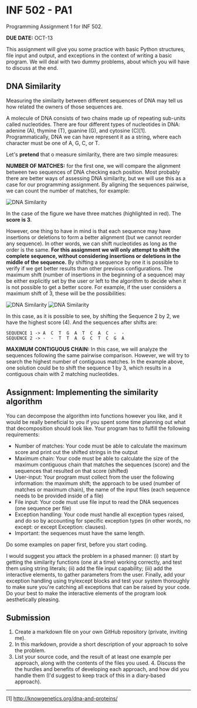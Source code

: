 # INF 502 - PA1
Programming Assignment 1 for INF 502.

**DUE DATE:** OCT-13

This assignment will give you some practice with basic Python structures, file input and output, 
and exceptions in the context of writing a basic program. We will deal with two dummy problems, about which you will have to discuss at the end.

## DNA Similarity
Measuring the similarity between different sequences of DNA may tell us how related the owners of those sequences are. 

A molecule of DNA consists of two chains made up of repeating sub-units called nucleotides. There are four different types of nucleotides in DNA: adenine (A), thymine (T), guanine (G), and cytosine (C)[1]. Programmatically, DNA we can have represent it as a string, where each character must be one of A, G, C, or T.

Let's **pretend** that o measure similarity, there are two simple measures:

**NUMBER OF MATCHES:** for the first one, we will compare the alignment between two sequences of DNA checking each position. Most probably there are better ways of assessing DNA similarity, but we will use this as a case for our programming assignment. By aligning the sequences pairwise, we can count the number of matches, for example:

![DNA Similarity](images/DNA_1.png)

In the case of the figure we have three matches (highlighted in red). The **score is 3**.

However, one thing to have in mind is that each sequence may have insertions or deletions to form a better alignment (but we cannot reorder any sequence). In other words, we can shift nucleotides as long as the order is the same. **For this assignment we will only attempt to shift the complete sequence, without considering insertions or deletions in the middle of the sequence.** By shifting a sequence by one it is possible to verify if we get better results than other previous configurations. The maximum shift (number of insertions in the beginning of a sequence) may be either explicitly set by the user or left to the algorithm to decide when it is not possible to get a better score. For example, if the user considers a maximum shift of 3, these will be the possibilities:

![DNA Similarity](images/DNA_2.png)
![DNA Similarity](images/DNA_3.png)

In this case, as it is possible to see, by shifting the Sequence 2 by 2, we have the highest score (4). And the sequences after shifts are:
```
SEQUENCE 1 -> A  C  T  G  A  T  C  A  C  -  -
SEQUENCE 2 -> -  -  T  T  A  G  C  T  C  G  A
```

**MAXIMUM CONTIGUOUS CHAIN:** In this case, we will analyze the sequences following the same pairwise comparison. However, we will try to search the highest number of contiguous matches. In the example above, one solution could be to shift the sequence 1 by 3, which results in a contiguous chain with 2 matching nucleotides. 

## Assignment: Implementing the similarity algorithm
 
You can decompose the algorithm into functions however you like, and it would be really beneficial to you if you spent some time planning out what that decomposition should look like. Your program has to fulfill the following requirements:

* Number of matches: Your code must be able to calculate the maximum score and print out the shifted strings in the output
* Maximum chain: Your code must be able to calculate the size of the maximum contiguous chain that matches the sequences (score) and the sequences that resulted on that score (shifted)
* User-input: Your program must collect from the user the following information: the maximum shift; the approach to be used (number of matches or maximum chain), the name of the input files (each sequence needs to be provided inside of a file)
* File input: Your code must use file input to read the DNA sequences (one sequence per file)
* Exception handling: Your code must handle all exception types raised, and do so by accounting for specific exception types (in other words, no except: or except Exception: clauses).
* Important: the sequences must have the same length.

Do some examples on paper first, before you start coding.

I would suggest you attack the problem in a phased manner: (i) start by getting the similarity functions (one at a time) working correctly, and test them using string literals; (ii) add the file input capability; (iii) add the interactive elements, to gather parameters from the user. Finally, add your exception handling using try/except blocks and test your system thoroughly to make sure you're catching all exceptions that can be raised by your code. Do your best to make the interactive elements of the program look aesthetically pleasing.

## Submission

1. Create a markdown file on your own GitHub repository (private, inviting me).
2. In this markdown, provide a short description of your approach to solve the problem.
3. List your source code, and the result of at least one example per approach, along with the contents of the files you used. 4. Discuss the the hurdles and benefits of developing each approach, and how did you handle them (I'd suggest to keep track of this in a diary-based approach).

---
[1] http://knowgenetics.org/dna-and-proteins/
